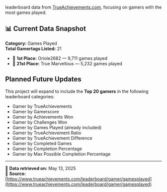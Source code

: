 leaderboard data from [TrueAchievements.com](https://www.trueachievements.com), focusing on gamers with the most games played.


## 📊 Current Data Snapshot

**Category:** Games Played  
**Total Gamertags Listed:** 21

- 🥇 **1st Place:** Oriole2682 — 9,711 games played  
- 🥉 **21st Place:** True Marvellous — 5,232 games played



## Planned Future Updates

This project will expand to include the **Top 20 gamers** in the following leaderboard categories:

- Gamer by TrueAchievements  
- Gamer by Gamerscore  
- Gamer by Achievements Won  
- Gamer by Challenges Won  
- Gamer by Games Played (already included)  
- Gamer by TrueAchievement Ratio  
- Gamer by TrueAchievement Difference  
- Gamer by Completed Games  
- Gamer by Completion Percentage  
- Gamer by Max Possible Completion Percentage  

---

📅 **Data retrieved on:** May 13, 2025  
🔗 **Source:** [https://www.trueachievements.com/leaderboard/gamer/gamesplayed](https://www.trueachievements.com/leaderboard/gamer/gamesplayed)
